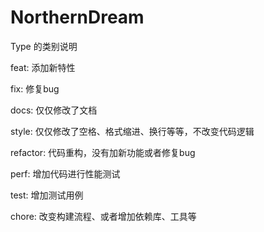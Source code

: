 # NorthernDream

Type 的类别说明


feat: 添加新特性

fix: 修复bug

docs: 仅仅修改了文档

style: 仅仅修改了空格、格式缩进、换行等等，不改变代码逻辑

refactor: 代码重构，没有加新功能或者修复bug

perf: 增加代码进行性能测试

test: 增加测试用例

chore: 改变构建流程、或者增加依赖库、工具等
